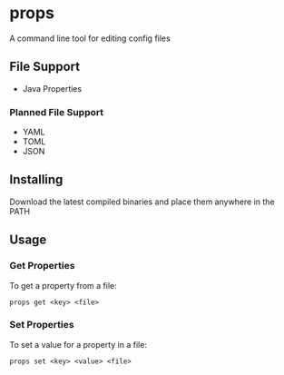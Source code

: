 # props
A command line tool for editing config files

## File Support

  - Java Properties

### Planned File Support

  - YAML
  - TOML
  - JSON

## Installing

Download the latest compiled binaries and place them anywhere in the PATH

## Usage

### Get Properties

To get a property from a file:

`props get <key> <file>`

### Set Properties

To set a value for a property in a file:

`props set <key> <value> <file>`
